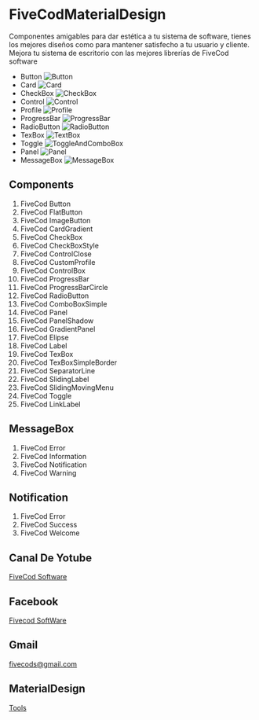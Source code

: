 # FiveCodMaterialDesign
Componentes amigables para dar estética a tu sistema de software, tienes los mejores diseños como para mantener satisfecho a tu usuario y cliente. Mejora tu sistema de escritorio con las mejores librerías de FiveCod software

* Button
![Button](https://user-images.githubusercontent.com/40589906/58103701-0bd97180-7ba9-11e9-8f5a-201eb580e28c.PNG)
* Card
![Card](https://user-images.githubusercontent.com/40589906/58103703-0c720800-7ba9-11e9-89a1-f3e606b7744f.PNG)
* CheckBox 
![CheckBox](https://user-images.githubusercontent.com/40589906/58103704-0c720800-7ba9-11e9-8e61-1bdcdd0b1923.PNG)
* Control
![Control](https://user-images.githubusercontent.com/40589906/58103706-0c720800-7ba9-11e9-86e8-1e0f24efcb53.PNG)
* Profile
![Profile](https://user-images.githubusercontent.com/40589906/58103715-0e3bcb80-7ba9-11e9-8aaf-f2ff366ef160.PNG)
* ProgressBar
![ProgressBar](https://user-images.githubusercontent.com/40589906/58103716-0ed46200-7ba9-11e9-9264-eecd65ff3d85.PNG)
* RadioButton
![RadioButton](https://user-images.githubusercontent.com/40589906/58103717-0ed46200-7ba9-11e9-80fb-84a7ffb7aae4.PNG)
* TexBox
![TextBox](https://user-images.githubusercontent.com/40589906/58103724-1136bc00-7ba9-11e9-8b84-5cb1af3294ef.PNG)
* Toggle
![ToggleAndComboBox](https://user-images.githubusercontent.com/40589906/58103727-1136bc00-7ba9-11e9-83f9-1049a893f5f0.PNG)
* Panel
![Panel](https://user-images.githubusercontent.com/40589906/58103712-0e3bcb80-7ba9-11e9-9b6c-4610625eb10f.PNG)
* MessageBox
![MessageBox](https://user-images.githubusercontent.com/40589906/58103711-0da33500-7ba9-11e9-81a8-052a9fe47efe.PNG)



## Components 
1. FiveCod Button
2. FiveCod FlatButton
3. FiveCod ImageButton
4. FiveCod CardGradient
5. FiveCod CheckBox
6. FiveCod CheckBoxStyle
7. FiveCod ControlClose
8. FiveCod CustomProfile
9. FiveCod ControlBox
10. FiveCod ProgressBar
11. FiveCod ProgressBarCircle
12. FiveCod RadioButton
13. FiveCod ComboBoxSimple
14. FiveCod Panel
15. FiveCod PanelShadow
16. FiveCod GradientPanel
17. FiveCod Elipse
18. FiveCod Label
19. FiveCod TexBox
20. FiveCod TexBoxSimpleBorder
21. FiveCod SeparatorLine
22. FiveCod SlidingLabel
23. FiveCod SlidingMovingMenu
24. FiveCod Toggle
25. FiveCod LinkLabel

## MessageBox
1. FiveCod Error
2. FiveCod Information
3. FiveCod Notification
4. FiveCod Warning

## Notification
1. FiveCod Error
2. FiveCod Success
3. FiveCod Welcome

## Canal De Yotube
[FiveCod Software](https://www.youtube.com/c/FiveCodSoftWare)
## Facebook
[Fivecod SoftWare](https://web.facebook.com/fivecod/)
## Gmail 
fivecods@gmail.com

## MaterialDesign 
[Tools](https://material.io/design/)
